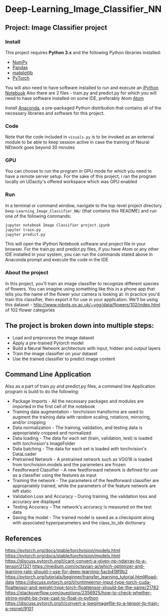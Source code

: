 # Deep-Learning_Image_Classifier_NN

## Project: Image Classifier project

### Install

This project requires **Python 3.x** and the following Python libraries installed:

- [NumPy](http://www.numpy.org/)
- [Pandas](http://pandas.pydata.org)
- [matplotlib](http://matplotlib.org/)
- [PyTorch](https://pytorch.org/)

You will also need to have software installed to run and execute an [iPython Notebook](http://ipython.org/notebook.html)
Also there are 2 files - train.py and predict.py for which you will need to have software installed on some IDE, preferably Atom [Atom](https://atom.io/) 

Install [Anaconda](https://www.continuum.io/downloads), a pre-packaged Python distribution that contains all of the necessary libraries and software for this project.

### Code

Note that the code included in `visuals.py` is to be invoked as an external module to be able to keep session active in case the training of Neural NEtwork goes beyond 30 minutes

### GPU 
You can choose to run the program in GPU mode for which you need to have a remote server setup. For the sake of this project, i ran the program locally on UDacity's offered workspace which was GPU enabled

### Run

In a terminal or command window, navigate to the top-level project directory `Deep-Learning_Image_Classifier_NN/` (that contains this README) and run one of the following commands:

```bash
jupyter notebook Image Classifier project.ipynb
jupyter train.py
jupyter predict.py
```

This will open the iPython Notebook software and project file in your browser.
For the train.py and predict.py files, if you have Atom or any other IDE installed in your system, you can run the commands stated above in Anaconda prompt and execute the code in the IDE

### About the project
In this project, you'll train an image classifier to recognize different species of flowers. You can imagine using something like this in a phone app that tells you the name of the flower your camera is looking at. In practice you'd train this classifier, then export it for use in your application. We'll be using this dataset - http://www.robots.ox.ac.uk/~vgg/data/flowers/102/index.html of 102 flower categories

## The project is broken down into multiple steps:
- Load and preprocess the image dataset
- Apply a pre-trained Pytorch model
- Build a Neural Network architecture with input, hidden and output layers
- Train the image classifier on your dataset 
- Use the trained classifier to predict image content

## Command Line Application
Also as a part of train.py and predict.py files, a command line Application program is build to do the following:
- Package Imports	- All the necessary packages and modules are imported in the first cell of the notebook
- Training data augmentation	- torchvision transforms are used to augment the training data with random scaling, rotations, mirroring, and/or cropping
- Data normalization	- The training, validation, and testing data is appropriately cropped and normalized
- Data loading	- The data for each set (train, validation, test) is loaded with torchvision's ImageFolder
- Data batching	- The data for each set is loaded with torchvision's DataLoader
- Pretrained Network	- A pretrained network such as VGG16 is loaded from torchvision.models and the parameters are frozen
- Feedforward Classifier - 	A new feedforward network is defined for use as a classifier using the features as input
- Training the network	- The parameters of the feedforward classifier are appropriately trained, while the parameters of the feature network are left static
- Validation Loss and Accuracy - 	During training, the validation loss and accuracy are displayed
- Testing Accuracy - 	The network's accuracy is measured on the test data
- Saving the model - 	The trained model is saved as a checkpoint along with associated hyperparameters and the class_to_idx dictionary

## References
https://pytorch.org/docs/stable/torchvision/models.html
https://pytorch.org/docs/stable/torchvision/models.html
https://discuss.pytorch.org/t/cant-convert-a-given-np-ndarray-to-a-tensor/21321
https://medium.com/octavian-ai/which-optimizer-and-learning-rate-should-i-use-for-deep-learning-5acb418f9b2
https://pytorch.org/tutorials/beginner/transfer_learning_tutorial.html#load-data
https://discuss.pytorch.org/t/runtimeerror-input-type-torch-cuda-floattensor-and-weight-type-torch-floattensor-should-be-the-same/21782
https://stackoverflow.com/questions/2356925/how-to-check-whether-string-might-be-type-cast-to-float-in-python
https://discuss.pytorch.org/t/convert-a-jpegimagefile-to-a-tensor-to-train-a-resnet/9101
